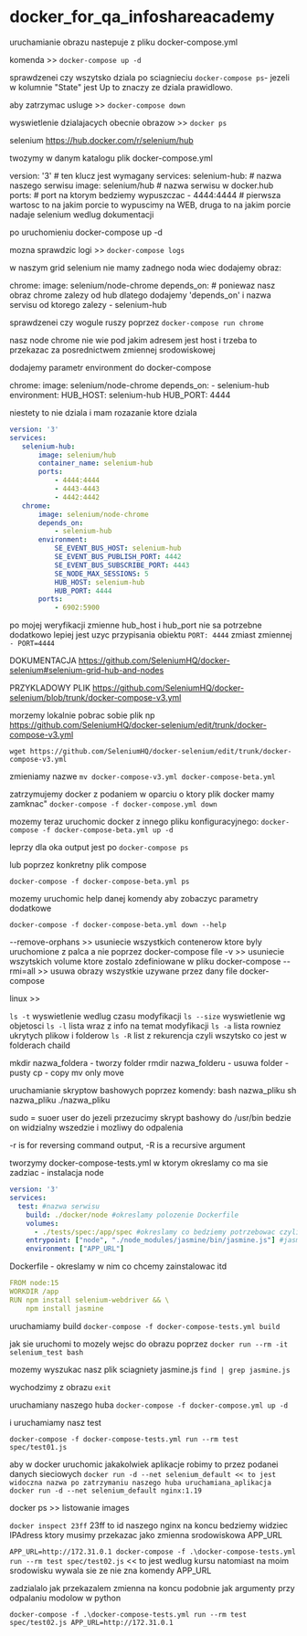 # docker_for_qa_infoshareacademy

uruchamianie obrazu nastepuje z pliku docker-compose.yml

komenda >> `docker-compose up -d`

sprawdzenei czy wszytsko dziala po sciagnieciu `docker-compose ps`- jezeli w kolumnie "State" jest Up to znaczy ze dziala prawidlowo.

aby zatrzymac usluge >> `docker-compose down`

wyswietlenie dzialajacych obecnie obrazow >> `docker ps`

selenium https://hub.docker.com/r/selenium/hub

twozymy w danym katalogu plik docker-compose.yml

version: '3' # ten klucz jest wymagany
services:
        selenium-hub: # nazwa naszego serwisu
                image: selenium/hub  # nazwa serwisu w docker.hub
                ports: # port na ktorym bedziemy wypuszczac
                        - 4444:4444 # pierwsza wartosc to na jakim porcie to wypuscimy na WEB, druga to na jakim porcie nadaje selenium wedlug dokumentacji

po uruchomieniu docker-compose up -d

mozna sprawdzic logi >> `docker-compose logs`


w naszym grid selenium nie mamy zadnego noda wiec dodajemy obraz:

chrome:
            image: selenium/node-chrome
            depends_on: # poniewaz nasz obraz chrome zalezy od hub dlatego dodajemy 'depends_on' i nazwa servisu od ktorego zalezy
                - selenium-hub
                
                
sprawdzenei czy wogule ruszy poprzez `docker-compose run chrome`

nasz node chrome nie wie pod jakim adresem jest host i trzeba to przekazac za posrednictwem zmiennej srodowiskowej

dodajemy parametr environment do docker-compose

 chrome:
            image: selenium/node-chrome
            depends_on:
                - selenium-hub
            environment:
                HUB_HOST: selenium-hub
                HUB_PORT: 4444
                
 niestety to nie dziala i mam rozazanie ktore dziala
 
 ```yml
 version: '3'
services:
    selenium-hub:
        image: selenium/hub
        container_name: selenium-hub
        ports:
            - 4444:4444
            - 4443-4443
            - 4442:4442
    chrome:
        image: selenium/node-chrome
        depends_on:
            - selenium-hub
        environment:
            SE_EVENT_BUS_HOST: selenium-hub
            SE_EVENT_BUS_PUBLISH_PORT: 4442
            SE_EVENT_BUS_SUBSCRIBE_PORT: 4443
            SE_NODE_MAX_SESSIONS: 5
            HUB_HOST: selenium-hub
            HUB_PORT: 4444
        ports:
            - 6902:5900
 ```
 
 po mojej weryfikacji zmienne hub_host i hub_port nie sa potrzebne dodatkowo lepiej jest uzyc przypisania obiektu `PORT: 4444` zmiast zmiennej `- PORT=4444`

DOKUMENTACJA https://github.com/SeleniumHQ/docker-selenium#selenium-grid-hub-and-nodes

PRZYKLADOWY PLIK https://github.com/SeleniumHQ/docker-selenium/blob/trunk/docker-compose-v3.yml

morzemy lokalnie pobrac sobie plik np https://github.com/SeleniumHQ/docker-selenium/edit/trunk/docker-compose-v3.yml

`wget https://github.com/SeleniumHQ/docker-selenium/edit/trunk/docker-compose-v3.yml`

zmieniamy nazwe `mv docker-compose-v3.yml docker-compose-beta.yml`

zatrzymujemy docker z podaniem w oparciu o ktory plik docker mamy zamknac"
`docker-compose -f docker-compose.yml down`

mozemy teraz uruchomic docker z innego pliku konfiguracyjnego:
`docker-compose -f docker-compose-beta.yml up -d`

leprzy dla oka output jest po `docker-compose ps`

lub poprzez konkretny plik compose

`docker-compose -f docker-compose-beta.yml ps`

mozemy uruchomic help danej komendy aby zobaczyc parametry dodatkowe

`docker-compose -f docker-compose-beta.yml down --help`

--remove-orphans >> usuniecie wszystkich contenerow ktore byly uruchomione z palca a nie poprzez docker-compose file
-v >> usuniecie wszytskich volume ktore zostalo zdefiniowane w pliku docker-compose
--rmi=all >> usuwa obrazy wszystkie uzywane przez dany file docker-compose

linux >> 

`ls -t` wyswietlenie wedlug czasu modyfikacji
`ls --size` wyswietlenie wg objetosci
`ls -l` lista wraz z info na temat modyfikacji
`ls -a` lista rowniez ukrytych plikow i folderow
`ls -R` list z rekurencja czyli wszytsko co jest w folderach chaild

mkdir nazwa_foldera  - tworzy folder
rmdir nazwa_folderu - usuwa folder - pusty
cp - copy
mv only move

uruchamianie skryptow bashowych poprzez komendy:
bash nazwa_pliku
sh nazwa_pliku
./nazwa_pliku

sudo = suoer user do
jezeli przezucimy skrypt bashowy do /usr/bin bedzie on widzialny wszedzie i mozliwy do odpalenia

-r is for reversing command output, -R is a recursive argument

tworzymy docker-compose-tests.yml w ktorym okreslamy co ma sie zadziac - instalacja node

```yml
version: '3'
services:
  test: #nazwa serwisu
    build: ./docker/node #okreslamy polozenie Dockerfile
    volumes:
      - ./tests/spec:/app/spec #okreslamy co bedziemy potrzebowac czyli z ./tests/spec bierzemy zawartosc i w obrazie bedzie to dostepne w /app/spec
    entrypoint: ["node", "./node_modules/jasmine/bin/jasmine.js"] #jasmine zarzadza testami
    environment: ["APP_URL"]

```


Dockerfile - okreslamy w nim co chcemy zainstalowac itd
```yml
FROM node:15
WORKDIR /app
RUN npm install selenium-webdriver && \
    npm install jasmine
```

uruchamiamy build `docker-compose -f docker-compose-tests.yml build`

jak sie uruchomi to mozely wejsc do obrazu poprzez `docker run --rm -it selenium_test bash`

mozemy wyszukac nasz plik sciagniety jasmine.js `find | grep jasmine.js`

wychodzimy z obrazu `exit`

uruchamiany naszego huba `docker-compose -f docker-compose.yml up -d`

i uruchamiamy nasz test


`docker-compose -f docker-compose-tests.yml run --rm test spec/test01.js`

aby w docker uruchomic jakakolwiek aplikacje robimy to przez podanei danych sieciowych `docker run -d --net selenium_default << to jest widoczna nazwa po zatrzymaniu naszego huba uruchamiana_aplikacja`
`docker run -d --net selenium_default nginx:1.19`

docker ps >> listowanie images

`docker inspect 23ff` 23ff to id naszego nginx
na koncu bedziemy widziec IPAdress ktory musimy przekazac jako zmienna srodowiskowa APP_URL
   
`APP_URL=http://172.31.0.1 docker-compose -f .\docker-compose-tests.yml run --rm test spec/test02.js`  << to jest wedlug kursu natomiast na moim srodowisku wywala sie ze nie zna komendy APP_URL

zadzialalo jak przekazalem zmienna na koncu podobnie jak argumenty przy odpalaniu modolow w python

 `docker-compose -f .\docker-compose-tests.yml run --rm test spec/test02.js APP_URL=http://172.31.0.1`
 
 
